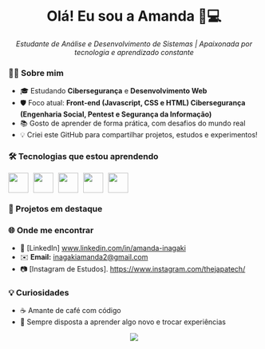 <h1 align="center">Olá! Eu sou a Amanda 🧠💻</h1>

<p align="center">
  <i>Estudante de Análise e Desenvolvimento de Sistemas | Apaixonada por tecnologia e aprendizado constante</i>
</p>

### 👩‍💻 Sobre mim

- 🎓 Estudando **Cibersegurança** e **Desenvolvimento Web**
- 🛡️ Foco atual: **Front-end (Javascript, CSS e HTML) Cibersegurança (Engenharia Social, Pentest e Segurança da Informação)**
- 📚 Gosto de aprender de forma prática, com desafios do mundo real
- 💡 Criei este GitHub para compartilhar projetos, estudos e experimentos!

### 🛠️ Tecnologias que estou aprendendo

<div style="display: flex; gap: 10px;">
  <img src="https://cdn.jsdelivr.net/gh/devicons/devicon/icons/html5/html5-original.svg" width="40" />
  <img src="https://cdn.jsdelivr.net/gh/devicons/devicon/icons/css3/css3-original.svg" width="40" />
  <img src="https://cdn.jsdelivr.net/gh/devicons/devicon/icons/javascript/javascript-original.svg" width="40" />
  <img src="https://cdn.jsdelivr.net/gh/devicons/devicon/icons/bash/bash-original.svg" width="40" />
  <img src="https://cdn.jsdelivr.net/gh/devicons/devicon/icons/linux/linux-original.svg" width="40" />
</div>

### 🚀 Projetos em destaque


### 🌐 Onde me encontrar

- 💼 [LinkedIn] www.linkedin.com/in/amanda-inagaki
- ✉️ **Email:** inagakiamanda2@gmail.com
- 📷 [Instagram de Estudos]. https://www.instagram.com/thejapatech/

### 💡 Curiosidades

- ☕ Amante de café com código
- 💬 Sempre disposta a aprender algo novo e trocar experiências

  
<p align="center">
  <img src="https://github-readme-stats.vercel.app/api?username=seuusuario&show_icons=true&theme=tokyonight" />
</p>

